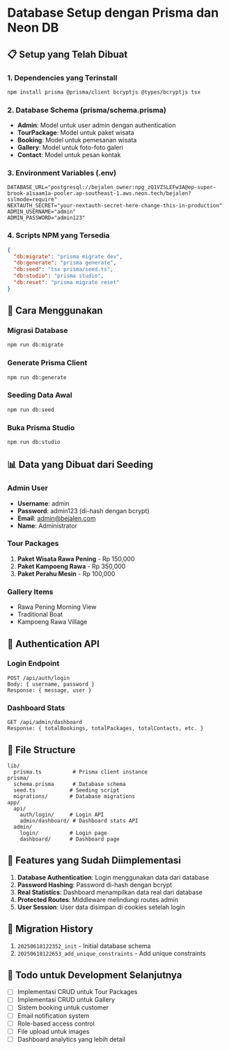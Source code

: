 # Database Setup dengan Prisma dan Neon DB

## 📋 Setup yang Telah Dibuat

### 1. Dependencies yang Terinstall
```bash
npm install prisma @prisma/client bcryptjs @types/bcryptjs tsx
```

### 2. Database Schema (prisma/schema.prisma)
- **Admin**: Model untuk user admin dengan authentication
- **TourPackage**: Model untuk paket wisata
- **Booking**: Model untuk pemesanan wisata
- **Gallery**: Model untuk foto-foto galeri
- **Contact**: Model untuk pesan kontak

### 3. Environment Variables (.env)
```env
DATABASE_URL="postgresql://bejalen_owner:npg_zQ1VZSLEFw3A@ep-super-brook-a1saam1a-pooler.ap-southeast-1.aws.neon.tech/bejalen?sslmode=require"
NEXTAUTH_SECRET="your-nextauth-secret-here-change-this-in-production"
ADMIN_USERNAME="admin"
ADMIN_PASSWORD="admin123"
```

### 4. Scripts NPM yang Tersedia
```json
{
  "db:migrate": "prisma migrate dev",
  "db:generate": "prisma generate", 
  "db:seed": "tsx prisma/seed.ts",
  "db:studio": "prisma studio",
  "db:reset": "prisma migrate reset"
}
```

## 🚀 Cara Menggunakan

### Migrasi Database
```bash
npm run db:migrate
```

### Generate Prisma Client
```bash
npm run db:generate
```

### Seeding Data Awal
```bash
npm run db:seed
```

### Buka Prisma Studio
```bash
npm run db:studio
```

## 📊 Data yang Dibuat dari Seeding

### Admin User
- **Username**: admin
- **Password**: admin123 (di-hash dengan bcrypt)
- **Email**: admin@bejalen.com
- **Name**: Administrator

### Tour Packages
1. **Paket Wisata Rawa Pening** - Rp 150,000
2. **Paket Kampoeng Rawa** - Rp 350,000  
3. **Paket Perahu Mesin** - Rp 100,000

### Gallery Items
- Rawa Pening Morning View
- Traditional Boat
- Kampoeng Rawa Village

## 🔐 Authentication API

### Login Endpoint
```
POST /api/auth/login
Body: { username, password }
Response: { message, user }
```

### Dashboard Stats
```
GET /api/admin/dashboard
Response: { totalBookings, totalPackages, totalContacts, etc. }
```

## 📁 File Structure
```
lib/
  prisma.ts          # Prisma client instance
prisma/
  schema.prisma      # Database schema
  seed.ts           # Seeding script
  migrations/       # Database migrations
app/
  api/
    auth/login/     # Login API
    admin/dashboard/ # Dashboard stats API
  admin/
    login/          # Login page
    dashboard/      # Dashboard page
```

## 🔧 Features yang Sudah Diimplementasi

1. **Database Authentication**: Login menggunakan data dari database
2. **Password Hashing**: Password di-hash dengan bcrypt
3. **Real Statistics**: Dashboard menampilkan data real dari database
4. **Protected Routes**: Middleware melindungi routes admin
5. **User Session**: User data disimpan di cookies setelah login

## 🔄 Migration History
1. `20250618122352_init` - Initial database schema
2. `20250618122653_add_unique_constraints` - Add unique constraints

## 📝 Todo untuk Development Selanjutnya
- [ ] Implementasi CRUD untuk Tour Packages
- [ ] Implementasi CRUD untuk Gallery
- [ ] Sistem booking untuk customer
- [ ] Email notification system
- [ ] Role-based access control
- [ ] File upload untuk images
- [ ] Dashboard analytics yang lebih detail
